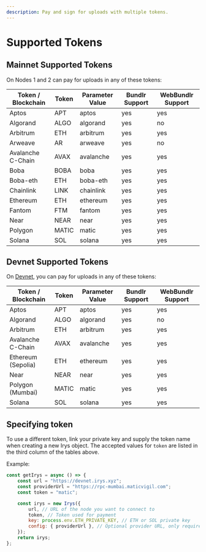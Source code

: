 ```yaml
---
description: Pay and sign for uploads with multiple tokens.
---
```


# Supported Tokens

## Mainnet Supported Tokens

On Nodes 1 and 2 can pay for uploads in any of these tokens:

| Token / Blockchain | Token | Parameter Value | Bundlr Support | WebBundlr Support |
| ------------------ | ----- | --------------- | -------------- | ----------------- |
| Aptos              | APT   | aptos           | yes            | yes               |
| Algorand           | ALGO  | algorand        | yes            | no                |
| Arbitrum           | ETH   | arbitrum        | yes            | yes               |
| Arweave            | AR    | arweave         | yes            | no                |
| Avalanche C-Chain  | AVAX  | avalanche       | yes            | yes               |
| Boba               | BOBA  | boba            | yes            | yes               |
| Boba-eth           | ETH   | boba-eth        | yes            | yes               |
| Chainlink          | LINK  | chainlink       | yes            | yes               |
| Ethereum           | ETH   | ethereum        | yes            | yes               |
| Fantom             | FTM   | fantom          | yes            | yes               |
| Near               | NEAR  | near            | yes            | yes               |
| Polygon            | MATIC | matic           | yes            | yes               |
| Solana             | SOL   | solana          | yes            | yes               |

## Devnet Supported Tokens

On [Devnet](/developer-docs/using-devnet), you can pay for uploads in any of these tokens:

| Token / Blockchain | Token | Parameter Value | Bundlr Support | WebBundlr Support |
| ------------------ | ----- | --------------- | -------------- | ----------------- |
| Aptos              | APT   | aptos           | yes            | yes               |
| Algorand           | ALGO  | algorand        | yes            | no                |
| Arbitrum           | ETH   | arbitrum        | yes            | yes               |
| Avalanche C-Chain  | AVAX  | avalanche       | yes            | yes               |
| Ethereum (Sepolia) | ETH   | ethereum        | yes            | yes               |
| Near               | NEAR  | near            | yes            | yes               |
| Polygon (Mumbai)   | MATIC | matic           | yes            | yes               |
| Solana             | SOL   | solana          | yes            | yes               |

## Specifying token

To use a different token, link your private key and supply the token name when creating a new Irys object. The accepted values for `token` are listed in the third column of the tables above.

Example:

```js copy
const getIrys = async () => {
	const url = "https://devnet.irys.xyz";
	const providerUrl = "https://rpc-mumbai.maticvigil.com";
	const token = "matic";

	const irys = new Irys({
		url, // URL of the node you want to connect to
		token, // Token used for payment
		key: process.env.ETH_PRIVATE_KEY, // ETH or SOL private key
		config: { providerUrl }, // Optional provider URL, only required when using Devnet
	});
	return irys;
};
```
